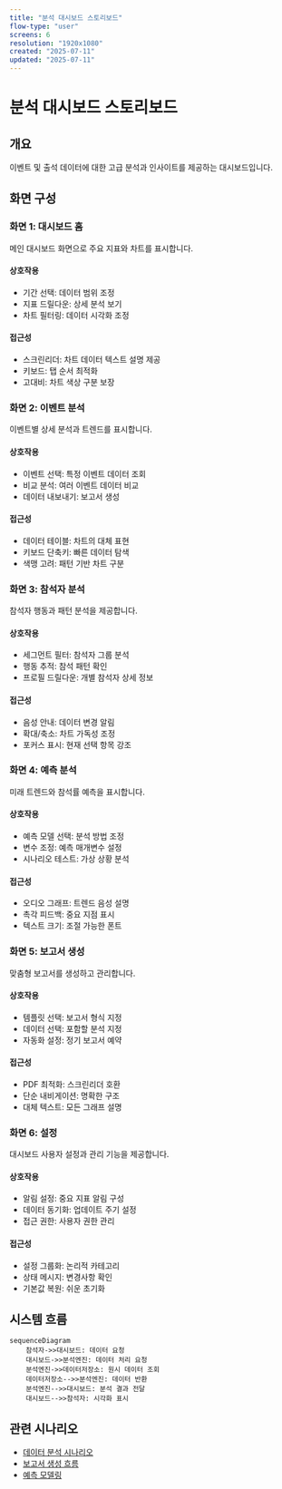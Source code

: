 ```yaml
---
title: "분석 대시보드 스토리보드"
flow-type: "user"
screens: 6
resolution: "1920x1080"
created: "2025-07-11"
updated: "2025-07-11"
---
```


# 분석 대시보드 스토리보드

## 개요
이벤트 및 출석 데이터에 대한 고급 분석과 인사이트를 제공하는 대시보드입니다.

## 화면 구성

### 화면 1: 대시보드 홈
메인 대시보드 화면으로 주요 지표와 차트를 표시합니다.

#### 상호작용
- 기간 선택: 데이터 범위 조정
- 지표 드릴다운: 상세 분석 보기
- 차트 필터링: 데이터 시각화 조정

#### 접근성
- 스크린리더: 차트 데이터 텍스트 설명 제공
- 키보드: 탭 순서 최적화
- 고대비: 차트 색상 구분 보장

### 화면 2: 이벤트 분석
이벤트별 상세 분석과 트렌드를 표시합니다.

#### 상호작용
- 이벤트 선택: 특정 이벤트 데이터 조회
- 비교 분석: 여러 이벤트 데이터 비교
- 데이터 내보내기: 보고서 생성

#### 접근성
- 데이터 테이블: 차트의 대체 표현
- 키보드 단축키: 빠른 데이터 탐색
- 색맹 고려: 패턴 기반 차트 구분

### 화면 3: 참석자 분석
참석자 행동과 패턴 분석을 제공합니다.

#### 상호작용
- 세그먼트 필터: 참석자 그룹 분석
- 행동 추적: 참석 패턴 확인
- 프로필 드릴다운: 개별 참석자 상세 정보

#### 접근성
- 음성 안내: 데이터 변경 알림
- 확대/축소: 차트 가독성 조정
- 포커스 표시: 현재 선택 항목 강조

### 화면 4: 예측 분석
미래 트렌드와 참석률 예측을 표시합니다.

#### 상호작용
- 예측 모델 선택: 분석 방법 조정
- 변수 조정: 예측 매개변수 설정
- 시나리오 테스트: 가상 상황 분석

#### 접근성
- 오디오 그래프: 트렌드 음성 설명
- 촉각 피드백: 중요 지점 표시
- 텍스트 크기: 조절 가능한 폰트

### 화면 5: 보고서 생성
맞춤형 보고서를 생성하고 관리합니다.

#### 상호작용
- 템플릿 선택: 보고서 형식 지정
- 데이터 선택: 포함할 분석 지정
- 자동화 설정: 정기 보고서 예약

#### 접근성
- PDF 최적화: 스크린리더 호환
- 단순 내비게이션: 명확한 구조
- 대체 텍스트: 모든 그래프 설명

### 화면 6: 설정
대시보드 사용자 설정과 관리 기능을 제공합니다.

#### 상호작용
- 알림 설정: 중요 지표 알림 구성
- 데이터 동기화: 업데이트 주기 설정
- 접근 권한: 사용자 권한 관리

#### 접근성
- 설정 그룹화: 논리적 카테고리
- 상태 메시지: 변경사항 확인
- 기본값 복원: 쉬운 초기화

## 시스템 흐름

```mermaid
sequenceDiagram
    참석자->>대시보드: 데이터 요청
    대시보드->>분석엔진: 데이터 처리 요청
    분석엔진->>데이터저장소: 원시 데이터 조회
    데이터저장소-->>분석엔진: 데이터 반환
    분석엔진-->>대시보드: 분석 결과 전달
    대시보드-->>참석자: 시각화 표시
```

## 관련 시나리오
- [데이터 분석 시나리오](../../scenarios/system-scenarios/analytics/data-analysis.md)
- [보고서 생성 흐름](../../scenarios/user-scenarios/analytics/report-generation.md)
- [예측 모델링](../../scenarios/system-scenarios/analytics/predictive-modeling.md)
